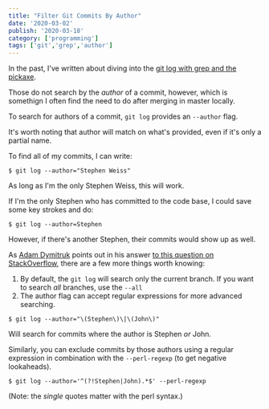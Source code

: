 ```yaml
---
title: "Filter Git Commits By Author"
date: '2020-03-02'
publish: '2020-03-18'
category: ['programming']
tags: ['git','grep','author']
---
```


In the past, I've written about diving into the [git log with grep and the pickaxe](../../2020-02-25/git-commit-archeology).

Those do not search by the _author_ of a commit, however, which is somethign I often find the need to do after merging in master locally.

To search for authors of a commit, `git log` provides an `--author` flag.

It's worth noting that author will match on what's provided, even if it's only a partial name.

To find all of my commits, I can write:
```shell
$ git log --author="Stephen Weiss"
```

As long as I'm the only Stephen Weiss, this will work.

If I'm the only Stephen who has committed to the code base, I could save some key strokes and do:
```shell
$ git log --author=Stephen
```

However, if there's another Stephen, their commits would show up as well.

As [Adam Dymitruk](http://dymitruk.com/) points out in his answer [to this question on StackOverflow](https://stackoverflow.com/a/4262780/9888057), there are a few more things worth knowing:
1. By default, the `git log` will search only the current branch. If you want to search _all_ branches, use the `--all`
2. The author flag can accept regular expressions for more advanced searching.

```shell
$ git log --author="\(Stephen\)\|\(John\)"
```

Will search for commits where the author is Stephen _or_ John.

Similarly, you can exclude commits by those authors using a regular expression in combination with the `--perl-regexp` (to get negative lookaheads).

```shell
$ git log --author='^(?!Stephen|John).*$' --perl-regexp
```

(Note: the _single_ quotes matter with the perl syntax.)